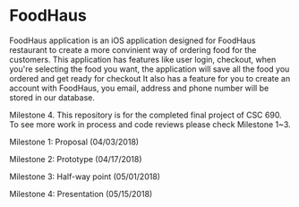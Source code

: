 # FoodHaus
FoodHaus application is an iOS application designed for FoodHaus restaurant to create a more convinient way of ordering food for the customers. 
This application has features like user login, checkout, when you're selecting the food you want, the application will save all the food you ordered and get ready for checkout
It also has a feature for you to create an account with FoodHaus, you email, address and phone number will be stored in our database.


Milestone 4. This repository is for the completed final project of CSC 690. To see more work in process and code reviews please check Milestone 1~3.


Milestone 1: Proposal (04/03/2018)

Milestone 2: Prototype (04/17/2018)

Milestone 3: Half-way point (05/01/2018)

Milestone 4: Presentation (05/15/2018)
